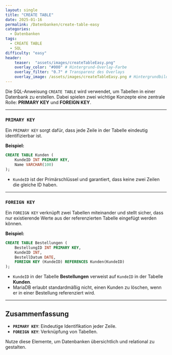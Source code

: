 ```yaml
---
layout: single
title: "CREATE TABLE"
date: 2025-01-16
permalink: /Datenbanken/create-table-easy
categories:
  - Datenbanken
tags:
  - CREATE TABLE
  - SQL
difficulty: "easy"
header:
    teaser:  "assets/images/createTableEasy.png"
    overlay_color: "#000" # Hintergrund-Overlay-Farbe
    overlay_filter: "0.7" # Transparenz des Overlays
    overlay_image: /assets/images/createTableEasy.png # Hintergrundbild
---
```


Die SQL-Anweisung `CREATE TABLE` wird verwendet, um Tabellen in einer Datenbank zu erstellen. Dabei spielen zwei wichtige Konzepte eine zentrale Rolle: **PRIMARY KEY** und **FOREIGN KEY**.

---

### `PRIMARY KEY`
Ein `PRIMARY KEY` sorgt dafür, dass jede Zeile in der Tabelle eindeutig identifizierbar ist.

**Beispiel:**
```sql
CREATE TABLE Kunden (
    KundeID INT PRIMARY KEY,
    Name VARCHAR(100)
);
```
- `KundeID` ist der Primärschlüssel und garantiert, dass keine zwei Zeilen die gleiche ID haben.

---

### `FOREIGN KEY`
Ein `FOREIGN KEY` verknüpft zwei Tabellen miteinander und stellt sicher, dass nur existierende Werte aus der referenzierten Tabelle eingefügt werden können.

**Beispiel:**
```sql
CREATE TABLE Bestellungen (
    BestellungID INT PRIMARY KEY,
    KundeID INT,
    BestellDatum DATE,
    FOREIGN KEY (KundeID) REFERENCES Kunden(KundeID)
);
```
- `KundeID` in der Tabelle **Bestellungen** verweist auf `KundeID` in der Tabelle **Kunden**.
- MariaDB erlaubt standardmäßig nicht, einen Kunden zu löschen, wenn er in einer Bestellung referenziert wird.

---

## Zusammenfassung
- **`PRIMARY KEY`**: Eindeutige Identifikation jeder Zeile.
- **`FOREIGN KEY`**: Verknüpfung von Tabellen.

Nutze diese Elemente, um Datenbanken übersichtlich und relational zu gestalten.

